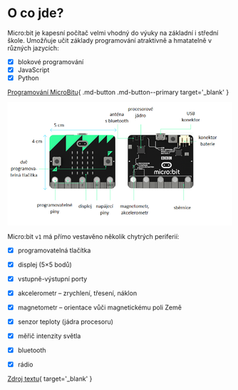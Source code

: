# O co jde?

Micro:bit je kapesní počítač velmi vhodný do výuky na základní i střední škole.
Umožňuje učit základy programování atraktivně a hmatatelně v různých jazycích:

- [x] blokové programování
- [x] JavaScript
- [x] Python

[Programování MicroBitu](https://makecode.microbit.org/){ .md-button .md-button--primary target='_blank' }


![](assets/microbit-sensors.png)

Micro:bit `v1` má přímo vestavěno několik chytrých periferií:

- [x] programovatelná tlačítka
- [x] displej (5×5 bodů)
- [x] vstupně-výstupní porty
- [x] akcelerometr – zrychlení, třesení, náklon
- [x] magnetometr – orientace vůči magnetickému poli Země
- [x] senzor teploty (jádra procesoru)
- [x] měřič intenzity světla
- [x] bluetooth
- [x] rádio


[Zdroj textu](https://www.microbiti.cz/2019/03/co-je-bbc-microbit.html){ target='_blank' }